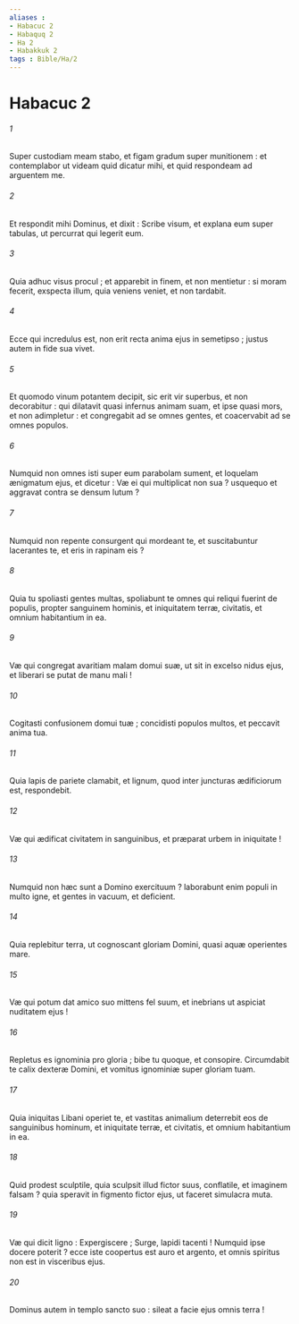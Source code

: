 ```yaml
---
aliases : 
- Habacuc 2
- Habaquq 2
- Ha 2
- Habakkuk 2
tags : Bible/Ha/2
---
```


# Habacuc 2

###### 1
Super custodiam meam stabo, et figam gradum super munitionem : et contemplabor ut videam quid dicatur mihi, et quid respondeam ad arguentem me.
###### 2
Et respondit mihi Dominus, et dixit : Scribe visum, et explana eum super tabulas, ut percurrat qui legerit eum.
###### 3
Quia adhuc visus procul ; et apparebit in finem, et non mentietur : si moram fecerit, exspecta illum, quia veniens veniet, et non tardabit.
###### 4
Ecce qui incredulus est, non erit recta anima ejus in semetipso ; justus autem in fide sua vivet.
###### 5
Et quomodo vinum potantem decipit, sic erit vir superbus, et non decorabitur : qui dilatavit quasi infernus animam suam, et ipse quasi mors, et non adimpletur : et congregabit ad se omnes gentes, et coacervabit ad se omnes populos.
###### 6
Numquid non omnes isti super eum parabolam sument, et loquelam ænigmatum ejus, et dicetur : Væ ei qui multiplicat non sua ? usquequo et aggravat contra se densum lutum ?
###### 7
Numquid non repente consurgent qui mordeant te, et suscitabuntur lacerantes te, et eris in rapinam eis ?
###### 8
Quia tu spoliasti gentes multas, spoliabunt te omnes qui reliqui fuerint de populis, propter sanguinem hominis, et iniquitatem terræ, civitatis, et omnium habitantium in ea.
###### 9
Væ qui congregat avaritiam malam domui suæ, ut sit in excelso nidus ejus, et liberari se putat de manu mali !
###### 10
Cogitasti confusionem domui tuæ ; concidisti populos multos, et peccavit anima tua.
###### 11
Quia lapis de pariete clamabit, et lignum, quod inter juncturas ædificiorum est, respondebit.
###### 12
Væ qui ædificat civitatem in sanguinibus, et præparat urbem in iniquitate !
###### 13
Numquid non hæc sunt a Domino exercituum ? laborabunt enim populi in multo igne, et gentes in vacuum, et deficient.
###### 14
Quia replebitur terra, ut cognoscant gloriam Domini, quasi aquæ operientes mare.
###### 15
Væ qui potum dat amico suo mittens fel suum, et inebrians ut aspiciat nuditatem ejus !
###### 16
Repletus es ignominia pro gloria ; bibe tu quoque, et consopire. Circumdabit te calix dexteræ Domini, et vomitus ignominiæ super gloriam tuam.
###### 17
Quia iniquitas Libani operiet te, et vastitas animalium deterrebit eos de sanguinibus hominum, et iniquitate terræ, et civitatis, et omnium habitantium in ea.
###### 18
Quid prodest sculptile, quia sculpsit illud fictor suus, conflatile, et imaginem falsam ? quia speravit in figmento fictor ejus, ut faceret simulacra muta.
###### 19
Væ qui dicit ligno : Expergiscere ; Surge, lapidi tacenti ! Numquid ipse docere poterit ? ecce iste coopertus est auro et argento, et omnis spiritus non est in visceribus ejus.
###### 20
Dominus autem in templo sancto suo : sileat a facie ejus omnis terra !
